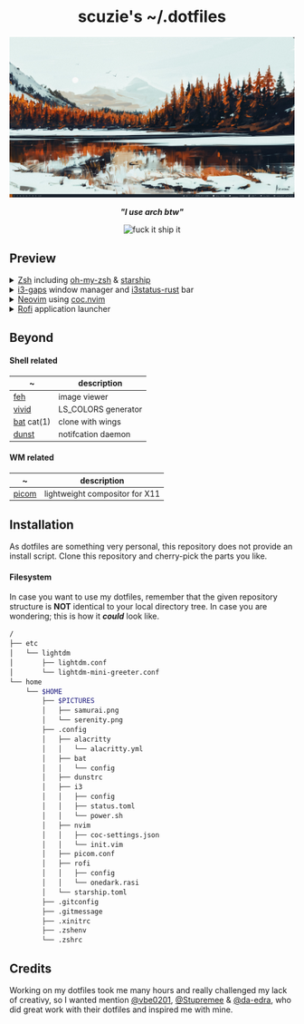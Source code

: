 <div align="center">

# scuzie's ~/.dotfiles

</div>

![desktop](screenshots/desktop.png)

<div align="center">

***"I use arch btw"***

![fuck it ship it](https://img.shields.io/badge/Fuck%20it-Ship%20it-blueviolet)

</div>

## Preview

<details>
    <summary><a href="https://github.com/zsh-users/zsh">Zsh</a> including <a href="https://github.com/ohmyzsh/ohmyzsh">oh-my-zsh</a> & <a href="https://github.com/starship/starship">starship</a></summary>
    <p><img src="screenshots/desktop.png"></p>
</details>

<details>
    <summary><a href="https://github.com/Airblader/i3">i3-gaps</a> window manager and <a href="https://github.com/greshake/i3status-rust">i3status-rust</a> bar</summary>
    <p><img src="screenshots/desktop.png"></p>
</details>

<details>
    <summary><a href="https://github.com/neovim/neovim">Neovim</a> using <a href="https://github.com/neoclide/coc.nvim">coc.nvim</a></summary>
    <p><img src="screenshots/desktop.png"></p>
</details>

<details>
    <summary><a href="https://github.com/davatorium/rofi">Rofi</a> application launcher</summary>
    <p><img src="screenshots/desktop.png"></p>
</details>

## Beyond

#### Shell related

~ | description
--|------------
[feh](https://github.com/derf/feh) | image viewer
[vivid](https://github.com/sharkdp/vivid) | LS_COLORS generator
[bat](https://github.com/sharkdp/bat) cat(1) | clone with wings
[dunst](https://github.com/dunst-project/dunst) | notifcation daemon

#### WM related

~ | description
--|------------
[picom](https://github.com/yshui/picom) | lightweight compositor for X11

## Installation

As dotfiles are something very personal, this repository does not provide an install script.
Clone this repository and cherry-pick the parts you like.

#### Filesystem

In case you want to use my dotfiles, remember that the given repository structure is **NOT** identical 
to your local directory tree. In case you are wondering; this is how it ***could*** look like.

```bash
/
├── etc
│   └── lightdm
│       ├── lightdm.conf
│       └── lightdm-mini-greeter.conf
└── home
    └── $HOME
        ├── $PICTURES
        │   ├── samurai.png
        │   └── serenity.png
        ├── .config
        │   ├── alacritty
        │   │   └── alacritty.yml
        │   ├── bat
        │   │   └── config
        │   ├── dunstrc
        │   ├── i3
        │   │   ├── config
        │   │   ├── status.toml
        │   │   └── power.sh
        │   ├── nvim
        │   │   ├── coc-settings.json
        │   │   └── init.vim
        │   ├── picom.conf
        │   ├── rofi
        │   │   ├── config
        │   │   └── onedark.rasi
        │   └── starship.toml
        ├── .gitconfig
        ├── .gitmessage
        ├── .xinitrc
        ├── .zshenv
        └── .zshrc
```

## Credits

Working on my dotfiles took me many hours and really challenged my lack of creativy, so 
I wanted mention [@vbe0201](https://github.com/vbe0201/dotfiles), [@Stupremee](https://github.com/Stupremee/dotfiles) &
[@da-edra](https://github.com/da-edra/dotfiles), who did great work with their dotfiles and inspired me with mine. 
